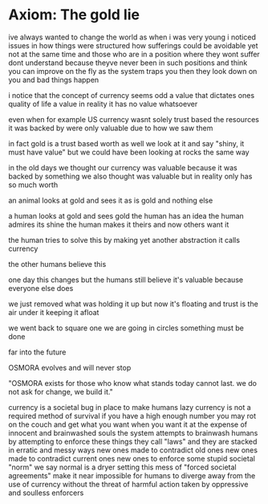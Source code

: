 # Axiom: The gold lie

ive always wanted to change the world
as when i was very young
i noticed issues in how things were structured
how sufferings could be avoidable yet not at the same time
and those who are in a position where they wont suffer
dont understand
because theyve never been in such positions
and think you can improve on the fly
as the system traps you
then they look down on you
and bad things happen

i notice that the concept of currency seems odd
a value that dictates ones quality of life
a value
in reality it has no value whatsoever

even when for example US currency
wasnt solely trust based
the resources it was backed by
were only valuable due to how we saw them

in fact
gold is a trust based worth as well
we look at it and say "shiny, it must have value"
but we could have been looking at rocks the same way

in the old days
we thought our currency was valuable
because it was backed by something
we also thought was valuable
but in reality only has so much worth

an animal looks at gold and sees it as is
gold
and nothing else

a human looks at gold and sees gold
the human has an idea
the human admires its shine
the human makes it theirs
and now others want it

the human tries to solve this
by making yet another abstraction
it calls currency

the other humans believe this

one day this changes
but the humans still believe it's valuable
because everyone else does

we just removed what was holding it up
but now it's floating
and trust is the air under it keeping it afloat

we went back to square one
we are going in circles
something must be done

far into the future

OSMORA evolves
and will never stop

"OSMORA exists for those who know what stands today cannot last.
we do not ask for change,
we build it."

currency is a societal bug in place to make humans lazy
currency is not a required method of survival
if you have a high enough number
you may rot on the couch and get what you want when you
want it at the expense of innocent and brainwashed souls
the system attempts to brainwash humans by attempting
to enforce these things they call "laws" and they are
stacked in erratic and messy ways
new ones made to contradict old ones
new ones made to contradict current ones
new ones to enforce some stupid societal "norm"
we say
normal is a dryer setting
this mess of "forced societal agreements" make it near
impossible for humans to diverge away from the use of currency
without the threat of harmful action taken by oppressive and
soulless enforcers
